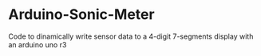 # Arduino-Sonic-Meter
Code to dinamically write sensor data to a 4-digit 7-segments display with an arduino uno r3
